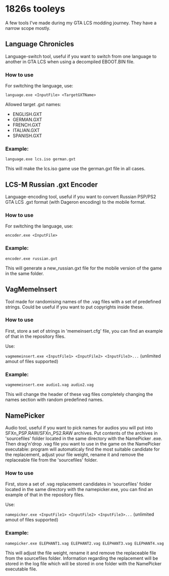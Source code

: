 # 1826s tooleys 

A few tools I've made during my GTA LCS modding journey. They have a narrow scope mostly.

## Language Chronicles

Language-switch tool, useful if you want to switch from one language to another in GTA LCS when using a decompiled EBOOT.BIN file.

### How to use
For switching the language, use:

`language.exe <InputFile> <TargetGXTName>`

Allowed target .gxt names:

* ENGLISH.GXT
* GERMAN.GXT
* FRENCH.GXT
* ITALIAN.GXT
* SPANISH.GXT

### Example:

`language.exe lcs.iso german.gxt`

This will make the lcs.iso game use the german.gxt file in all cases.

## LCS-M Russian .gxt Encoder 

Language-encoding tool, useful if you want to convert Russian PSP/PS2 GTA LCS .gxt format (with Dageron encoding) to the mobile format.

### How to use
For switching the language, use:

`encoder.exe <InputFile>`

### Example:

`encoder.exe russian.gxt`

This will generate a new_russian.gxt file for the mobile version of the game in the same folder.

## VagMemeInsert

Tool made for randomising names of the .vag files with a set of predefined strings. Could be useful if you want to put copyrights inside these.

### How to use
First, store a set of strings in 'memeinsert.cfg' file, you can find an example of that in the repository files. 

Use:

`vagmemeinsert.exe <InputFile1> <InputFile2> <InputFile3>...` (unlimited amout of files supported)

### Example:

`vagmemeinsert.exe audio1.vag audio2.vag`

This will change the header of these vag files completely changing the names section with random predefined names.

## NamePicker
Audio tool, useful if you want to pick names for audios you will put into SFXn_PSP.RAW/SFXn_PS2.RAW archives. Put contents of the archives in 'sourcefiles' folder located in the same directory with the NamePicker .exe. Then drag'n'drop .vag file you want to use in the game on the NamePicker executable: program will automaticaly find the most suitable candidate for the replacement, adjust your file weight, rename it and remove the replaceable file from the 'sourcefiles' folder.

### How to use
First, store a set of .vag replacement candidates in 'sourcefiles' folder located in the same directory with the namepicker.exe, you can find an example of that in the repository files. 

Use:

`namepicker.exe <InputFile1> <InputFile2> <InputFile3>...` (unlimited amout of files supported)

### Example:

`namepicker.exe ELEPHANT1.vag ELEPHANT2.vag ELEPHANT3.vag ELEPHANT4.vag`

This will adjust the file weight, rename it and remove the replaceable file from the sourcefiles folder. Information regarding the replacement will be stored in the log file which will be stored in one folder with the NamePicker executable file.

